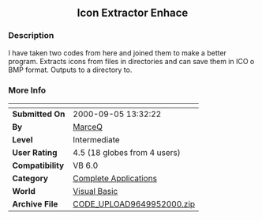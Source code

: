 ﻿<div align="center">

## Icon Extractor Enhace


</div>

### Description

I have taken two codes from here and joined them to make a better program. Extracts icons from files in directories and can save them in ICO o BMP format. Outputs to a directory to.
 
### More Info
 


<span>             |<span>
---                |---
**Submitted On**   |2000-09-05 13:32:22
**By**             |[MarceQ](https://github.com/Planet-Source-Code/PSCIndex/blob/master/ByAuthor/marceq.md)
**Level**          |Intermediate
**User Rating**    |4.5 (18 globes from 4 users)
**Compatibility**  |VB 6\.0
**Category**       |[Complete Applications](https://github.com/Planet-Source-Code/PSCIndex/blob/master/ByCategory/complete-applications__1-27.md)
**World**          |[Visual Basic](https://github.com/Planet-Source-Code/PSCIndex/blob/master/ByWorld/visual-basic.md)
**Archive File**   |[CODE\_UPLOAD9649952000\.zip](https://github.com/Planet-Source-Code/marceq-icon-extractor-enhace__1-11278/archive/master.zip)








